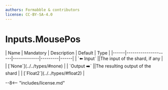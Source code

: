 ```yaml
---
authors: Formabble & contributors
license: CC-BY-SA-4.0
---
```



# Inputs.MousePos

<div class="sh-parameters" markdown="1">
| Name | Mandatory | Description | Default | Type |
|------|---------------------|-------------|---------|------|
| `⬅️ Input` ||The input of the shard, if any | | [`None`](../../types/#none) |
| `Output ➡️` ||The resulting output of the shard | | [`Float2`](../../types/#float2) |

</div>



--8<-- "includes/license.md"

